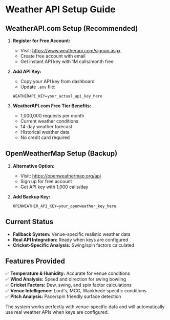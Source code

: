 # Weather API Setup Guide

## WeatherAPI.com Setup (Recommended)

1. **Register for Free Account:**
   - Visit: https://www.weatherapi.com/signup.aspx
   - Create free account with email
   - Get instant API key with 1M calls/month free

2. **Add API Key:**
   - Copy your API key from dashboard
   - Update `.env` file:
   ```
   WEATHERAPI_KEY=your_actual_api_key_here
   ```

3. **WeatherAPI.com Free Tier Benefits:**
   - 1,000,000 requests per month
   - Current weather conditions
   - 14-day weather forecast
   - Historical weather data
   - No credit card required

## OpenWeatherMap Setup (Backup)

1. **Alternative Option:**
   - Visit: https://openweathermap.org/api
   - Sign up for free account
   - Get API key with 1,000 calls/day

2. **Add Backup Key:**
   ```
   OPENWEATHER_API_KEY=your_openweather_key_here
   ```

## Current Status

- **Fallback System:** Venue-specific realistic weather data
- **Real API Integration:** Ready when keys are configured
- **Cricket-Specific Analysis:** Swing/spin factors calculated

## Features Provided

✅ **Temperature & Humidity:** Accurate for venue conditions  
✅ **Wind Analysis:** Speed and direction for swing bowling  
✅ **Cricket Factors:** Dew, swing, and spin factor calculations  
✅ **Venue Intelligence:** Lord's, MCG, Wankhede specific conditions  
✅ **Pitch Analysis:** Pace/spin friendly surface detection  

The system works perfectly with venue-specific data and will automatically use real weather APIs when keys are configured.